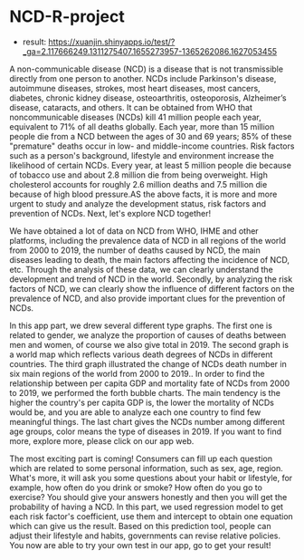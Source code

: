 # NCD-R-project
- result:
https://xuanjin.shinyapps.io/test/?_ga=2.117666249.1311275407.1655273957-1365262086.1627053455

A non-communicable disease (NCD) is a disease that is not transmissible directly from one person to another. NCDs include Parkinson's disease, autoimmune diseases, strokes, most heart diseases, most cancers, diabetes, chronic kidney disease, osteoarthritis, osteoporosis, Alzheimer’s disease, cataracts, and others. It can be obtained from WHO that noncommunicable diseases (NCDs) kill 41 million people each year, equivalent to 71% of all deaths globally. Each year, more than 15 million people die from a NCD between the ages of 30 and 69 years; 85% of these "premature" deaths occur in low- and middle-income countries. Risk factors such as a person's background, lifestyle and environment increase the likelihood of certain NCDs. Every year, at least 5 million people die because of tobacco use and about 2.8 million die from being overweight. High cholesterol accounts for roughly 2.6 million deaths and 7.5 million die because of high blood pressure.AS the above facts, it is more and more urgent to study and analyze the development status, risk factors and prevention of NCDs. Next, let's explore NCD together!

We have obtained a lot of data on NCD from WHO, IHME and other platforms, including the prevalence data of NCD in all regions of the world from 2000 to 2019, the number of deaths caused by NCD, the main diseases leading to death, the main factors affecting the incidence of NCD, etc. Through the analysis of these data, we can clearly understand the development and trend of NCD in the world. Secondly, by analyzing the risk factors of NCD, we can clearly show the influence of different factors on the prevalence of NCD, and also provide important clues for the prevention of NCDs.

In this app part, we drew several different type graphs. The first one is related to gender, we analyze the proportion of causes of deaths between men and women, of course we also give total in 2019. The second graph is a world map which reflects various death degrees of NCDs in different countries. The third graph illustrated the change of NCDs death number in six main regions of the world from 2000 to 2019.. In order to find the relationship between per capita GDP and mortality fate of NCDs from 2000 to 2019, we performed the forth bubble charts. The main tendency is the higher the country's per capita GDP is, the lower the mortality of NCDs would be, and you are able to analyze each one country to find few meaningful things. The last chart gives the NCDs number among different age groups, color means the type of diseases in 2019. If you want to find more, explore more, please click on our app web.

The most exciting part is coming! Consumers can fill up each question which are related to some personal information, such as sex, age, region. What's more, it will ask you some questions about your habit or lifestyle, for example, how often do you drink or smoke? How often do you go to exercise? You should give your answers honestly and then you will get the probability of having a NCD. In this part, we used regression model to get each risk factor's coefficient, use them and intercept to obtain one equation which can give us the result. Based on this prediction tool, people can adjust their lifestyle and habits, governments can revise relative policies. You now are able to try your own test in our app, go to get your result!
